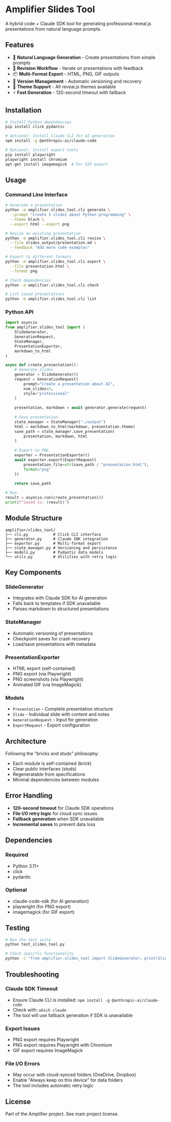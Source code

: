 # Amplifier Slides Tool

A hybrid code + Claude SDK tool for generating professional reveal.js presentations from natural language prompts.

## Features

- 🎯 **Natural Language Generation** - Create presentations from simple prompts
- 🔄 **Revision Workflow** - Iterate on presentations with feedback
- 📦 **Multi-Format Export** - HTML, PNG, GIF outputs
- 💾 **Version Management** - Automatic versioning and recovery
- 🎨 **Theme Support** - All reveal.js themes available
- ⚡ **Fast Generation** - 120-second timeout with fallback

## Installation

```bash
# Install Python dependencies
pip install click pydantic

# Optional: Install Claude CLI for AI generation
npm install -g @anthropic-ai/claude-code

# Optional: Install export tools
pip install playwright
playwright install chromium
apt-get install imagemagick  # For GIF export
```

## Usage

### Command Line Interface

```bash
# Generate a presentation
python -m amplifier.slides_tool.cli generate \
  --prompt "Create 5 slides about Python programming" \
  --theme black \
  --export html --export png

# Revise an existing presentation
python -m amplifier.slides_tool.cli revise \
  --file slides_output/presentation.md \
  --feedback "Add more code examples"

# Export to different formats
python -m amplifier.slides_tool.cli export \
  --file presentation.html \
  --format png

# Check dependencies
python -m amplifier.slides_tool.cli check

# List saved presentations
python -m amplifier.slides_tool.cli list
```

### Python API

```python
import asyncio
from amplifier.slides_tool import (
    SlideGenerator,
    GenerationRequest,
    StateManager,
    PresentationExporter,
    markdown_to_html
)

async def create_presentation():
    # Generate slides
    generator = SlideGenerator()
    request = GenerationRequest(
        prompt="Create a presentation about AI",
        num_slides=5,
        style="professional"
    )
    
    presentation, markdown = await generator.generate(request)
    
    # Save presentation
    state_manager = StateManager("./output")
    html = markdown_to_html(markdown, presentation.theme)
    save_path = state_manager.save_presentation(
        presentation, markdown, html
    )
    
    # Export to PNG
    exporter = PresentationExporter()
    await exporter.export(ExportRequest(
        presentation_file=str(save_path / "presentation.html"),
        format="png"
    ))
    
    return save_path

# Run
result = asyncio.run(create_presentation())
print(f"Saved to: {result}")
```

## Module Structure

```
amplifier/slides_tool/
├── cli.py           # Click CLI interface
├── generator.py     # Claude SDK integration
├── exporter.py      # Multi-format export
├── state_manager.py # Versioning and persistence
├── models.py        # Pydantic data models
└── utils.py         # Utilities with retry logic
```

## Key Components

### SlideGenerator
- Integrates with Claude SDK for AI generation
- Falls back to templates if SDK unavailable
- Parses markdown to structured presentations

### StateManager
- Automatic versioning of presentations
- Checkpoint saves for crash recovery
- Load/save presentations with metadata

### PresentationExporter
- HTML export (self-contained)
- PNG export (via Playwright)
- PNG screenshots (via Playwright)
- Animated GIF (via ImageMagick)

### Models
- `Presentation` - Complete presentation structure
- `Slide` - Individual slide with content and notes
- `GenerationRequest` - Input for generation
- `ExportRequest` - Export configuration

## Architecture

Following the "bricks and studs" philosophy:
- Each module is self-contained (brick)
- Clear public interfaces (studs)
- Regeneratable from specifications
- Minimal dependencies between modules

## Error Handling

- **120-second timeout** for Claude SDK operations
- **File I/O retry logic** for cloud sync issues
- **Fallback generation** when SDK unavailable
- **Incremental saves** to prevent data loss

## Dependencies

### Required
- Python 3.11+
- click
- pydantic

### Optional
- claude-code-sdk (for AI generation)
- playwright (for PNG export)
- imagemagick (for GIF export)

## Testing

```bash
# Run the test suite
python test_slides_tool.py

# Check specific functionality
python -c "from amplifier.slides_tool import SlideGenerator; print(SlideGenerator().sdk_available)"
```

## Troubleshooting

### Claude SDK Timeout
- Ensure Claude CLI is installed: `npm install -g @anthropic-ai/claude-code`
- Check with: `which claude`
- The tool will use fallback generation if SDK is unavailable

### Export Issues
- PNG export requires Playwright
- PNG export requires Playwright with Chromium
- GIF export requires ImageMagick

### File I/O Errors
- May occur with cloud-synced folders (OneDrive, Dropbox)
- Enable "Always keep on this device" for data folders
- The tool includes automatic retry logic

## License

Part of the Amplifier project. See main project license.